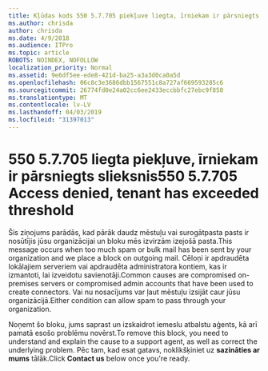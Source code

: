 ```yaml
---
title: Kļūdas kods 550 5.7.705 piekļuve liegta, īrniekam ir pārsniegts slieksnis
ms.author: chrisda
author: chrisda
ms.date: 4/9/2018
ms.audience: ITPro
ms.topic: article
ROBOTS: NOINDEX, NOFOLLOW
localization_priority: Normal
ms.assetid: 9e6df5ee-ede8-421d-ba25-a3a3d0ca0a5d
ms.openlocfilehash: 06c8c3e3686dbb1567551c8a727af669593285c6
ms.sourcegitcommit: 26774fd0e24a02cc6ee2433eccbbfc27ebc9f850
ms.translationtype: MT
ms.contentlocale: lv-LV
ms.lasthandoff: 04/03/2019
ms.locfileid: "31397013"
---
```

# <a name="550-57705-access-denied-tenant-has-exceeded-threshold"></a><span data-ttu-id="54cd5-102">550 5.7.705 liegta piekļuve, īrniekam ir pārsniegts slieksnis</span><span class="sxs-lookup"><span data-stu-id="54cd5-102">550 5.7.705 Access denied, tenant has exceeded threshold</span></span>

<span data-ttu-id="54cd5-103">Šis ziņojums parādās, kad pārāk daudz mēstuļu vai surogātpasta pasts ir nosūtījis jūsu organizācijai un bloku mēs izvirzām izejošā pasta.</span><span class="sxs-lookup"><span data-stu-id="54cd5-103">This message occurs when too much spam or bulk mail has been sent by your organization and we place a block on outgoing mail.</span></span>
<span data-ttu-id="54cd5-104">Cēloņi ir apdraudēta lokālajiem serveriem vai apdraudēta administratora kontiem, kas ir izmantoti, lai izveidotu savienotāji.</span><span class="sxs-lookup"><span data-stu-id="54cd5-104">Common causes are compromised on-premises servers or compromised admin accounts that have been used to create connectors.</span></span> <span data-ttu-id="54cd5-105">Vai nu nosacījums var ļaut mēstuļu izsijāt caur jūsu organizācijā.</span><span class="sxs-lookup"><span data-stu-id="54cd5-105">Either condition can allow spam to pass through your organization.</span></span>

<span data-ttu-id="54cd5-106">Noņemt šo bloku, jums saprast un izskaidrot iemeslu atbalstu aģents, kā arī pamatā esošo problēmu novērst.</span><span class="sxs-lookup"><span data-stu-id="54cd5-106">To remove this block, you need to understand and explain the cause to a support agent, as well as correct the underlying problem.</span></span>
<span data-ttu-id="54cd5-107">Pēc tam, kad esat gatavs, noklikšķiniet uz **sazināties ar mums** tālāk.</span><span class="sxs-lookup"><span data-stu-id="54cd5-107">Click **Contact us** below once you're ready.</span></span>

